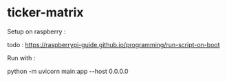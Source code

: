 # ticker-matrix

Setup on raspberry :

todo : https://raspberrypi-guide.github.io/programming/run-script-on-boot

Run with :

python -m uvicorn main:app --host 0.0.0.0